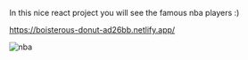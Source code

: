 In this nice react project you will see the famous nba players :)

https://boisterous-donut-ad26bb.netlify.app/

![nba](https://user-images.githubusercontent.com/114237174/219503518-8fde6356-d19b-46b1-b812-d09765039252.png)
